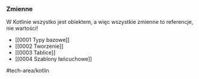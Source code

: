 ### Zmienne 
W Kotlinie wszystko jest obiektem, a więc wszystkie zmienne to referencje, nie wartości!
- [[0001 Typy bazowe]]
- [[0002 Tworzenie]]
- [[0003  Tablice]]
- [[0004 Szablony łańcuchowe]]

#tech-area/kotlin